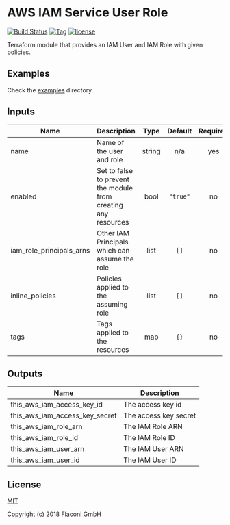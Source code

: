 # AWS IAM Service User Role

[![Build Status](https://travis-ci.com/Flaconi/terraform-aws-service-user-role.svg?branch=master)](https://travis-ci.com/Flaconi/terraform-aws-service-user-role)
[![Tag](https://img.shields.io/github/tag/Flaconi/terraform-aws-service-user-role.svg)](https://github.com/Flaconi/terraform-aws-service-user-role/releases)
[![license](http://img.shields.io/badge/license-MIT-brightgreen.svg)](http://opensource.org/licenses/MIT)

Terraform module that provides an IAM User and IAM Role with given policies.

## Examples

Check the [examples](examples) directory.


<!-- BEGINNING OF PRE-COMMIT-TERRAFORM DOCS HOOK -->
## Inputs

| Name | Description | Type | Default | Required |
|------|-------------|:----:|:-----:|:-----:|
| name | Name of the user and role | string | n/a | yes |
| enabled | Set to false to prevent the module from creating any resources | bool | `"true"` | no |
| iam\_role\_principals\_arns | Other IAM Principals which can assume the role | list | `[]` | no |
| inline\_policies | Policies applied to the assuming role | list | `[]` | no |
| tags | Tags applied to the resources | map | `{}` | no |

## Outputs

| Name | Description |
|------|-------------|
| this\_aws\_iam\_access\_key\_id | The access key id |
| this\_aws\_iam\_access\_key\_secret | The access key secret |
| this\_aws\_iam\_role\_arn | The IAM Role ARN |
| this\_aws\_iam\_role\_id | The IAM Role ID |
| this\_aws\_iam\_user\_arn | The IAM User ARN |
| this\_aws\_iam\_user\_id | The IAM User ID |

<!-- END OF PRE-COMMIT-TERRAFORM DOCS HOOK -->

## License

[MIT](LICENSE)

Copyright (c) 2018 [Flaconi GmbH](https://github.com/Flaconi)
